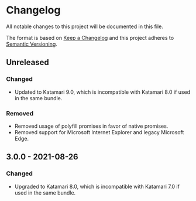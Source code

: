 # Changelog
All notable changes to this project will be documented in this file.

The format is based on [Keep a Changelog](http://keepachangelog.com/en/1.0.0/)
and this project adheres to [Semantic Versioning](http://semver.org/spec/v2.0.0.html).

## Unreleased

### Changed
- Updated to Katamari 9.0, which is incompatible with Katamari 8.0 if used in the same bundle.

### Removed
- Removed usage of polyfill promises in favor of native promises.
- Removed support for Microsoft Internet Explorer and legacy Microsoft Edge.

## 3.0.0 - 2021-08-26

### Changed
- Upgraded to Katamari 8.0, which is incompatible with Katamari 7.0 if used in the same bundle.
